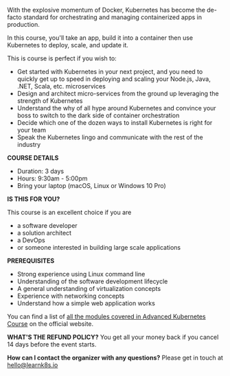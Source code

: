 With the explosive momentum of Docker, Kubernetes has become the de-facto standard for orchestrating and managing containerized apps in production.

In this course, you'll take an app, build it into a container then use Kubernetes to deploy, scale, and update it.

This is course is perfect if you wish to:

- Get started with Kubernetes in your next project, and you need to quickly get up to speed in deploying and scaling your Node.js, Java, .NET, Scala, etc. microservices
- Design and architect micro-services from the ground up leveraging the strength of Kubernetes
- Understand the why of all hype around Kubernetes and convince your boss to switch to the dark side of container orchestration
- Decide which one of the dozen ways to install Kubernetes is right for your team
- Speak the Kubernetes lingo and communicate with the rest of the industry

**COURSE DETAILS**

- Duration: 3 days
- Hours: 9:30am - 5:00pm
- Bring your laptop (macOS, Linux or Windows 10 Pro)

**IS THIS FOR YOU?**

This course is an excellent choice if you are

- a software developer
- a solution architect
- a DevOps
- or someone interested in building large scale applications

**PREREQUISITES**

- Strong experience using Linux command line
- Understanding of the software development lifecycle
- A general understanding of virtualization concepts
- Experience with networking concepts
- Understand how a simple web application works

You can find a list of [all the modules covered in Advanced Kubernetes Course](https://learnk8s.io/training) on the official website.

**WHAT'S THE REFUND POLICY?**
You get all your money back if you cancel 14 days before the event starts.

**How can I contact the organizer with any questions?**
Please get in touch at [hello@learnk8s.io](mailto:hello@learnk8s.io)
